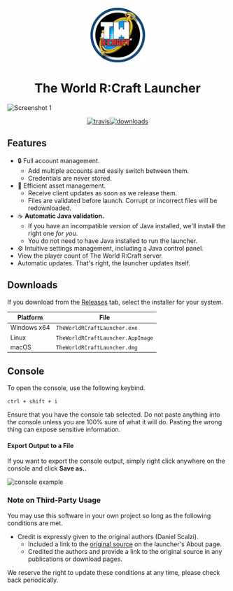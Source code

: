 <p align="center"><img src="./app/assets/images/SealCircle.png" height="125px" alt="aventium softworks"></p>

<h1 align="center">The World R:Craft Launcher</h1>

![Screenshot 1](https://i.imgur.com/R69FAuO.png)

[<p align="center"><img src="https://img.shields.io/travis/CyberConnects2/TheWorldRCraftLauncher?style=for-the-badge" alt="travis">](https://travis-ci.org/CyberConnects2/TheWorldRCraftLauncher)[<img src="https://img.shields.io/github/downloads/CyberConnects2/TheWorldRCraftLauncher/total?style=for-the-badge" alt="downloads">](https://github.com/AzureZhen/ElectronLauncher/releases)</p>

## Features

* 🔒 Full account management.
  * Add multiple accounts and easily switch between them.
  * Credentials are never stored.
* 📂 Efficient asset management.
  * Receive client updates as soon as we release them.
  * Files are validated before launch. Corrupt or incorrect files will be redownloaded.
* ☕ **Automatic Java validation.**
  * If you have an incompatible version of Java installed, we'll install the right one *for you*.
  * You do not need to have Java installed to run the launcher.
* ⚙️ Intuitive settings management, including a Java control panel.
* View the player count of The World R:Craft server.
* Automatic updates. That's right, the launcher updates itself.

## Downloads

If you download from the [Releases](https://github.com/AzureZhen/ElectronLauncher/releases) tab, select the installer for your system.

| Platform | File |
| -------- | ---- |
| Windows x64 | `TheWorldRCraftLauncher.exe` |
| Linux | `TheWorldRCraftLauncher.AppImage` |
| macOS | `TheWorldRCraftLauncher.dmg` |

## Console

To open the console, use the following keybind.

```console
ctrl + shift + i
```

Ensure that you have the console tab selected. Do not paste anything into the console unless you are 100% sure of what it will do. Pasting the wrong thing can expose sensitive information.

#### Export Output to a File

If you want to export the console output, simply right click anywhere on the console and click **Save as..**

![console example](https://i.imgur.com/HazXrgT.png)

### Note on Third-Party Usage

You may use this software in your own project so long as the following conditions are met.

* Credit is expressly given to the original authors (Daniel Scalzi).
  * Included a link to the [original source](https://github.com/dscalzi/ElectronLauncher) on the launcher's About page.
  * Credited the authors and provide a link to the original source in any publications or download pages.

We reserve the right to update these conditions at any time, please check back periodically.